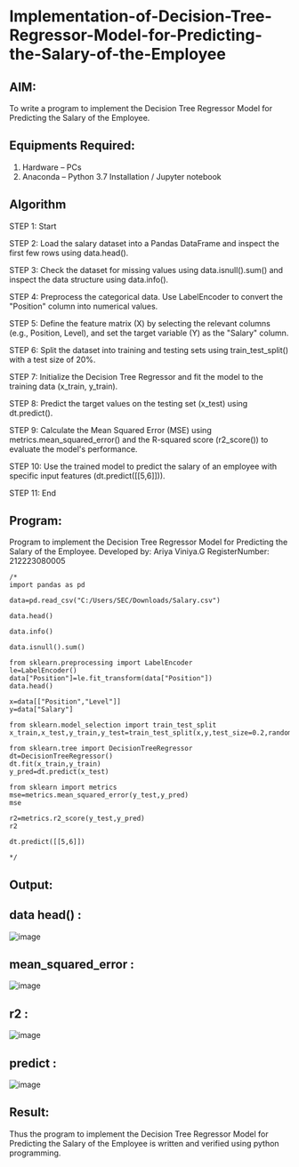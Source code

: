 # Implementation-of-Decision-Tree-Regressor-Model-for-Predicting-the-Salary-of-the-Employee

## AIM:
To write a program to implement the Decision Tree Regressor Model for Predicting the Salary of the Employee.

## Equipments Required:
1. Hardware – PCs
2. Anaconda – Python 3.7 Installation / Jupyter notebook

## Algorithm
STEP 1: Start

STEP 2: Load the salary dataset into a Pandas DataFrame and inspect the first few rows using data.head().

STEP 3: Check the dataset for missing values using data.isnull().sum() and inspect the data structure using data.info().

STEP 4: Preprocess the categorical data. Use LabelEncoder to convert the "Position" column into numerical values.

STEP 5: Define the feature matrix (X) by selecting the relevant columns (e.g., Position, Level), and set the target variable (Y) as the "Salary" column.

STEP 6: Split the dataset into training and testing sets using train_test_split() with a test size of 20%.

STEP 7: Initialize the Decision Tree Regressor and fit the model to the training data (x_train, y_train).

STEP 8: Predict the target values on the testing set (x_test) using dt.predict().

STEP 9: Calculate the Mean Squared Error (MSE) using metrics.mean_squared_error() and the R-squared score (r2_score()) to evaluate the model's performance.

STEP 10: Use the trained model to predict the salary of an employee with specific input features (dt.predict([[5,6]])).

STEP 11: End

## Program:
Program to implement the Decision Tree Regressor Model for Predicting the Salary of the Employee.
Developed by: Ariya Viniya.G
RegisterNumber: 212223080005
```
/*
import pandas as pd

data=pd.read_csv("C:/Users/SEC/Downloads/Salary.csv")

data.head()

data.info()

data.isnull().sum()

from sklearn.preprocessing import LabelEncoder
le=LabelEncoder()
data["Position"]=le.fit_transform(data["Position"])
data.head()

x=data[["Position","Level"]]
y=data["Salary"]

from sklearn.model_selection import train_test_split
x_train,x_test,y_train,y_test=train_test_split(x,y,test_size=0.2,random_state=2)

from sklearn.tree import DecisionTreeRegressor
dt=DecisionTreeRegressor()
dt.fit(x_train,y_train)
y_pred=dt.predict(x_test)

from sklearn import metrics
mse=metrics.mean_squared_error(y_test,y_pred)
mse

r2=metrics.r2_score(y_test,y_pred)
r2

dt.predict([[5,6]])

*/
```
## Output:
## data head() :
![image](https://github.com/user-attachments/assets/e862e0f8-12c3-4efb-ae57-0e9bcff1db47)

## mean_squared_error :
![image](https://github.com/user-attachments/assets/ed05c48b-b279-4500-b0a0-c19a6b2fc03e)

## r2 :
![image](https://github.com/user-attachments/assets/4480145f-95b4-4ae4-bafb-7c7a63042077)

## predict :
![image](https://github.com/user-attachments/assets/a1fd03e8-79d6-4bc8-9601-d021e476eb47)


## Result:
Thus the program to implement the Decision Tree Regressor Model for Predicting the Salary of the Employee is written and verified using python programming.
